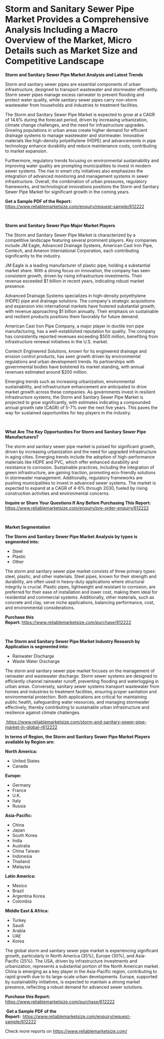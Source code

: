 <p><h1>Storm and Sanitary Sewer Pipe Market Provides a Comprehensive Analysis Including a Macro Overview of the Market, Micro Details such as Market Size and Competitive Landscape</h1></p><p><strong>Storm and Sanitary Sewer Pipe Market Analysis and Latest Trends</strong></p>
<p><p>Storm and sanitary sewer pipes are essential components of urban infrastructure, designed to transport wastewater and stormwater efficiently. Storm sewer pipes manage excess rainwater to prevent flooding and protect water quality, while sanitary sewer pipes carry non-storm wastewater from households and industries to treatment facilities.</p><p>The Storm and Sanitary Sewer Pipe Market is expected to grow at a CAGR of 14.6% during the forecast period, driven by increasing urbanization, climate change challenges, and the need for infrastructure upgrades. Growing populations in urban areas create higher demand for efficient drainage systems to manage wastewater and stormwater. Innovative materials like high-density polyethylene (HDPE) and advancements in pipe technology enhance durability and reduce maintenance costs, contributing to market expansion.</p><p>Furthermore, regulatory trends focusing on environmental sustainability and improving water quality are prompting municipalities to invest in modern sewer systems. The rise in smart city initiatives also emphasizes the integration of advanced monitoring and management systems in sewer infrastructure. Overall, the combination of urban pressures, regulatory frameworks, and technological innovations positions the Storm and Sanitary Sewer Pipe Market for significant growth in the coming years.</p></p>
<p><strong>Get a Sample PDF of the Report:&nbsp;</strong> <a href="https://www.reliablemarketsize.com/enquiry/request-sample/612222?utm_campaign=3220&utm_medium=2&utm_source=Github&utm_content=ia&utm_term=23032025&utm_id=storm-and-sanitary-sewer-pipe">https://www.reliablemarketsize.com/enquiry/request-sample/612222</a></p>
<p>&nbsp;</p>
<p><strong>Storm and Sanitary Sewer Pipe Major Market Players</strong></p>
<p><p>The Storm and Sanitary Sewer Pipe Market is characterized by a competitive landscape featuring several prominent players. Key companies include JM Eagle, Advanced Drainage Systems, American Cast Iron Pipe, Contech, and Ameron International Corporation, each contributing significantly to the industry.</p><p>JM Eagle is a leading manufacturer of plastic pipe, holding a substantial market share. With a strong focus on innovation, the company has seen consistent growth, driven by rising infrastructure investments. Their revenue exceeded $1 billion in recent years, indicating robust market presence.</p><p>Advanced Drainage Systems specializes in high-density polyethylene (HDPE) pipe and drainage solutions. The company's strategic acquisitions and expansion into international markets have fostered substantial growth, with revenue approaching $1 billion annually. Their emphasis on sustainable and resilient products positions them favorably for future demand.</p><p>American Cast Iron Pipe Company, a major player in ductile iron pipe manufacturing, has a well-established reputation for quality. The company has consistently reported revenues exceeding $500 million, benefiting from infrastructure renewal initiatives in the U.S. market.</p><p>Contech Engineered Solutions, known for its engineered drainage and erosion control products, has seen growth driven by environmental regulations and urban development trends. Its partnerships with governmental bodies have bolstered its market standing, with annual revenues estimated around $200 million.</p><p>Emerging trends such as increasing urbanization, environmental sustainability, and infrastructure enhancement are anticipated to drive market growth across these companies. As governments invest in resilient infrastructure systems, the Storm and Sanitary Sewer Pipe Market is projected to grow significantly, with estimates indicating a compounded annual growth rate (CAGR) of 5-7% over the next five years. This paves the way for sustained opportunities for key players in the industry.</p></p>
<p>&nbsp;</p>
<p><strong>What Are The Key Opportunities For Storm and Sanitary Sewer Pipe Manufacturers?</strong></p>
<p><p>The storm and sanitary sewer pipe market is poised for significant growth, driven by increasing urbanization and the need for upgraded infrastructure in aging cities. Emerging trends include the adoption of high-performance materials like HDPE and PVC, which offer enhanced durability and resistance to corrosion. Sustainable practices, including the integration of green infrastructure, are gaining traction, promoting eco-friendly solutions in stormwater management. Additionally, regulatory frameworks are pushing municipalities to invest in advanced sewer systems. The market is expected to expand at a CAGR of 4-6% through 2030, fueled by rising construction activities and environmental concerns.</p></p>
<p><strong>Inquire or Share Your Questions If Any Before Purchasing This Report:</strong> <a href="https://www.reliablemarketsize.com/enquiry/pre-order-enquiry/612222?utm_campaign=3220&utm_medium=2&utm_source=Github&utm_content=ia&utm_term=23032025&utm_id=storm-and-sanitary-sewer-pipe">https://www.reliablemarketsize.com/enquiry/pre-order-enquiry/612222</a></p>
<p>&nbsp;</p>
<p><strong>Market Segmentation</strong></p>
<p><strong>The Storm and Sanitary Sewer Pipe Market Analysis by types is segmented into:</strong></p>
<p><ul><li>Steel</li><li>Plastic</li><li>Other</li></ul></p>
<p><p>The storm and sanitary sewer pipe market consists of three primary types: steel, plastic, and other materials. Steel pipes, known for their strength and durability, are often used in heavy-duty applications where structural integrity is crucial. Plastic pipes, lightweight and resistant to corrosion, are preferred for their ease of installation and lower cost, making them ideal for residential and commercial systems. Additionally, other materials, such as concrete and clay, serve niche applications, balancing performance, cost, and environmental considerations.</p></p>
<p><strong>Purchase this Report:&nbsp;</strong><a href="https://www.reliablemarketsize.com/purchase/612222?utm_campaign=3220&utm_medium=2&utm_source=Github&utm_content=ia&utm_term=23032025&utm_id=storm-and-sanitary-sewer-pipe">https://www.reliablemarketsize.com/purchase/612222</a></p>
<p>&nbsp;</p>
<p><strong>The Storm and Sanitary Sewer Pipe Market Industry Research by Application is segmented into:</strong></p>
<p><ul><li>Rainwater Discharge</li><li>Waste Water Discharge</li></ul></p>
<p><p>The storm and sanitary sewer pipe market focuses on the management of rainwater and wastewater discharge. Storm sewer systems are designed to efficiently channel rainwater runoff, preventing flooding and waterlogging in urban areas. Conversely, sanitary sewer systems transport wastewater from homes and industries to treatment facilities, ensuring proper sanitation and environmental protection. Both applications are critical for maintaining public health, safeguarding water resources, and managing stormwater effectively, thereby contributing to sustainable urban infrastructure and resilience against climate challenges.</p></p>
<p><a href="https://www.reliablemarketsize.com/storm-and-sanitary-sewer-pipe-market-in-global-r612222?utm_campaign=3220&utm_medium=2&utm_source=Github&utm_content=ia&utm_term=23032025&utm_id=storm-and-sanitary-sewer-pipe">&nbsp;https://www.reliablemarketsize.com/storm-and-sanitary-sewer-pipe-market-in-global-r612222</a></p>
<p><strong>In terms of Region, the Storm and Sanitary Sewer Pipe Market Players available by Region are:</strong></p>
<p>
    <p> <strong> North America: </strong>
        <ul>
            <li>United States</li>
            <li>Canada</li>
        </ul>
        </p> 
    <p> <strong> Europe: </strong>
        <ul>
            <li>Germany</li>
            <li>France</li>
            <li>U.K.</li>
            <li>Italy</li>
            <li>Russia</li>
        </ul>
        </p> 
    <p> <strong> Asia-Pacific: </strong>
        <ul>
            <li>China</li>
            <li>Japan</li>
            <li>South Korea</li>
            <li>India</li>
            <li>Australia</li>
            <li>China Taiwan</li>
            <li>Indonesia</li>
            <li>Thailand</li>
            <li>Malaysia</li>
        </ul>
        </p> 
    <p> <strong> Latin America: </strong>
        <ul>
            <li>Mexico</li>
            <li>Brazil</li>
            <li>Argentina Korea</li>
            <li>Colombia</li>
        </ul>
        </p> 
    <p> <strong> Middle East & Africa: </strong>
        <ul>
            <li>Turkey</li>
            <li>Saudi</li>
            <li>Arabia</li>
            <li>UAE</li>
            <li>Korea</li>
        </ul>
    </p>
    </p>
<p><p>The global storm and sanitary sewer pipe market is experiencing significant growth, particularly in North America (35%), Europe (30%), and Asia-Pacific (25%). The USA, driven by infrastructure investments and urbanization, represents a substantial portion of the North American market. China is emerging as a key player in the Asia-Pacific region, contributing to rapid growth due to its large-scale urban developments. Europe, supported by sustainability initiatives, is expected to maintain a strong market presence, reflecting a robust demand for advanced sewer solutions.</p></p>
<p><strong>Purchase this Report: </strong><a href="https://www.reliablemarketsize.com/purchase/612222?utm_campaign=3220&utm_medium=2&utm_source=Github&utm_content=ia&utm_term=23032025&utm_id=storm-and-sanitary-sewer-pipe">https://www.reliablemarketsize.com/purchase/612222</a></p>
<p>&nbsp;<strong>Get a Sample PDF of the Report:&nbsp;&nbsp;</strong><a href="https://www.reliablemarketsize.com/enquiry/request-sample/612222?utm_campaign=3220&utm_medium=2&utm_source=Github&utm_content=ia&utm_term=23032025&utm_id=storm-and-sanitary-sewer-pipe">https://www.reliablemarketsize.com/enquiry/request-sample/612222</a></p>
<p><strong></strong></p>
<p>Check more reports on <a href="https://www.reliablemarketsize.com/?utm_campaign=3220&utm_medium=2&utm_source=Github&utm_content=ia&utm_term=23032025&utm_id=storm-and-sanitary-sewer-pipe">https://www.reliablemarketsize.com/</a></p>